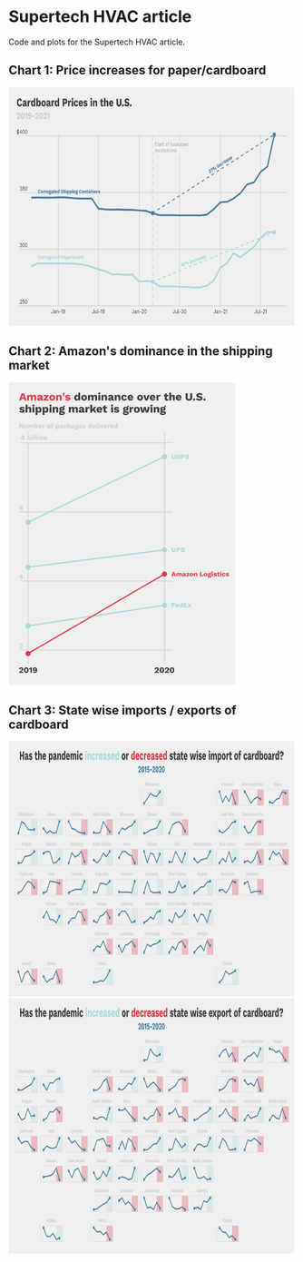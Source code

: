 # Supertech HVAC article
Code and plots for the Supertech HVAC article.

## Chart 1: Price increases for paper/cardboard
<img src="plots/chart_1_cardboard_prices.png" width=700 height=420>

## Chart 2: Amazon's dominance in the shipping market
<img src="plots/chart_2_amazon_shipping.png" width=400 height=533>

## Chart 3: State wise imports / exports of cardboard
<img src="plots/chart_3_map_imports.png" width=900 height=450>

<img src="plots/chart_3_map_exports.png" width=900 height=450>
